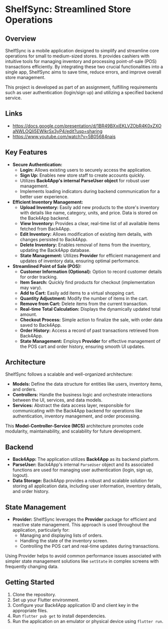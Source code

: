 # ShelfSync: Streamlined Store Operations

## Overview

ShelfSync is a mobile application designed to simplify and streamline core operations for small to medium-sized stores. It provides cashiers with intuitive tools for managing inventory and processing point-of-sale (POS) transactions efficiently. By integrating these two crucial functionalities into a single app, ShelfSync aims to save time, reduce errors, and improve overall store management.

This project is developed as part of an assignment, fulfilling requirements such as user authentication (login/sign up) and utilizing a specified backend service.

## Links

- https://docs.google.com/presentation/d/1BR49BXxiEKLVZObR4K0xZXOaNWLOQIi5EWlkrSx3yP4/edit?usp=sharing
- https://www.youtube.com/watch?v=5B05684nais

## Key Features

* **Secure Authentication:**
    * **Login:** Allows existing users to securely access the application.
    * **Sign Up:** Enables new store staff to create accounts quickly.
    * Utilizes **Back4App's internal ParseUser object** for robust user management.
    * Implements loading indicators during backend communication for a better user experience.
* **Efficient Inventory Management:**
    * **Upload Inventory:** Easily add new products to the store's inventory with details like name, category, units, and price. Data is stored on the Back4App backend.
    * **View Inventory:** Provides a clear, real-time list of all available items fetched from Back4App.
    * **Edit Inventory:** Allows modification of existing item details, with changes persisted to Back4App.
    * **Delete Inventory:** Enables removal of items from the inventory, updating the Back4App database.
    * **State Management:** Utilizes **Provider** for efficient management and updates of inventory data, ensuring optimal performance.
* **Streamlined Point of Sale (POS):**
    * **Customer Information (Optional):** Option to record customer details for order tracking.
    * **Item Search:** Quickly find products for checkout (implementation may vary).
    * **Add to Cart:** Easily add items to a virtual shopping cart.
    * **Quantity Adjustment:** Modify the number of items in the cart.
    * **Remove from Cart:** Delete items from the current transaction.
    * **Real-time Total Calculation:** Displays the dynamically updated total amount.
    * **Checkout Process:** Simple action to finalize the sale, with order data saved to Back4App.
    * **Order History:** Access a record of past transactions retrieved from Back4App.
    * **State Management:** Employs **Provider** for effective management of the POS cart and order history, ensuring smooth UI updates.

## Architecture

ShelfSync follows a scalable and well-organized architecture:

* **Models:** Define the data structure for entities like users, inventory items, and orders.
* **Controllers:** Handle the business logic and orchestrate interactions between the UI, services, and data models.
* **Services:** Abstract the data access layer, responsible for communicating with the Back4App backend for operations like authentication, inventory management, and order processing.

This **Model-Controller-Service (MCS)** architecture promotes code modularity, maintainability, and scalability for future development.

## Backend

* **Back4App:** The application utilizes **Back4App** as its backend platform.
* **ParseUser:** Back4App's internal `ParseUser` object and its associated functions are used for managing user authentication (login, sign up, logout).
* **Data Storage:** Back4App provides a robust and scalable solution for storing all application data, including user information, inventory details, and order history.

## State Management

* **Provider:** ShelfSync leverages the **Provider** package for efficient and reactive state management. This approach is used throughout the application, particularly for:
    * Managing and displaying lists of orders.
    * Handling the state of the inventory screen.
    * Controlling the POS cart and real-time updates during transactions.

Using Provider helps to avoid common performance issues associated with simpler state management solutions like `setState` in complex screens with frequently changing data.

## Getting Started

1.  Clone the repository.
2.  Set up your Flutter environment.
3.  Configure your Back4App application ID and client key in the appropriate files.
4.  Run `flutter pub get` to install dependencies.
5.  Run the application on an emulator or physical device using `flutter run`.


